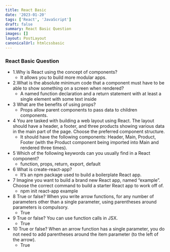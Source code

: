 ```yaml
---
title: React Basic
date: '2023-01-20'
tags: ['React', 'JavaScript']
draft: false
summary: React Basic Question
images: []
layout: PostLayout
canonicalUrl: htmlcssbasic
---
```


### React Basic Question

- 1.Why is React using the concept of components?
  - It allows you to build more modular apps.
- 2.What is the absolute minimum code that a component must have to be able to show something on a screen when rendered?
  - A named function declaration and a return statement with at least a single element with some text inside
- 3 What are the benefits of using props?
  - Props allow parent components to pass data to children components.
- 4 You are tasked with building a web layout using React. The layout should have a header, a footer, and three products showing various data in the main part of the page. Choose the preferred component structure.
  - It should have the following components: Header, Main, Product, Footer (with the Product component being imported into Main and rendered three times).
- 5 Which of the following keywords can you usually find in a React component?
  - function, props, return, export, default
- 6 What is create-react-app?
  - It’s an npm package used to build a boilerplate React app.
- 7 Imagine you want to build a brand new React app, named “example”. Choose the correct command to build a starter React app to work off of.
  - npm init react-app example
- 8 True or false? When you write arrow functions, for any number of parameters other than a single parameter, using parentheses around parameters is compulsory.
  - True
- 9 True or false? You can use function calls in JSX.
  - True
- 10 True or false? When an arrow function has a single parameter, you do not need to add parentheses around the item parameter (to the left of the arrow).
  - True
